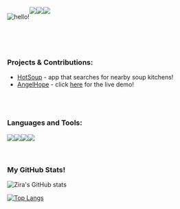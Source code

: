 <div style="display: flex; flex-direction: row;" align=center >

![hello!](https://user-images.githubusercontent.com/62843819/192885578-70e2e3fb-d50c-45aa-ae47-cb1487870fbf.png)


  <a href="https://ziraserrano.netlify.app/" target="_blank">
    <img src="https://img.shields.io/badge/%E2%99%A1-%20%20portfolio-%23d2d8ff"/>
  </a>
  <a href="https://www.linkedin.com/in/zira-serrano-45451282/" target="_blank">
    <img src="https://img.shields.io/badge/%E2%99%A1-%20linkedin-%23d2d8ff"/>
  </a>
  <a href="https://twitter.com/zira_serrano" target="_blank">
    <img src="https://img.shields.io/badge/%E2%99%A1-%20twitter-%23d2d8ff"/>
  </a>

</div>

<br>
<br>
<br>

### Projects & Contributions:
- [HotSoup](https://github.com/HotSoupRepos) - app that searches for nearby soup kitchens!
- [AngelHope](https://github.com/jasminepvo/angelhope) - click [here](https://angelhope.netlify.app/) for the live demo!


<br>
<br>

### Languages and Tools:

<div style="display: flex; flex-direction: row;" align=left >
  <a href="https://www.w3.org/html/" target="_blank">
    <img src="https://img.shields.io/static/v1?&style=flat&logo=HTML5&logoColor=grey&labelColor=d2d8ff&label=&message=HTML&color=d2d8ff"/>
  </a>
  <a href="https://www.w3schools.com/css/" target="_blank">
    <img src="https://img.shields.io/static/v1?&style=flat&logo=CSS3&logoColor=grey&labelColor=d2d8ff&label=&message=CSS&color=d2d8ff"/>
  </a>
  <a href="https://www.w3schools.com/javascript/" target="_blank">
    <img src="https://img.shields.io/static/v1?&style=flat&logo=javascript&logoColor=grey&labelColor=d2d8ff&label=&message=JAVASCRIPT&color=d2d8ff"/>
  </a>
  <a href="https://git-scm.com/" target="_blank">
    <img src="https://img.shields.io/static/v1?&style=flat&logo=git&logoColor=grey&labelColor=d2d8ff&label=&message=GIT&color=d2d8ff"/>
  </a>
 </div>
 
 <br>
 <br>

 
 ### My GitHub Stats!



![Zira's GitHub stats](https://github-readme-stats.vercel.app/api?username=ziraserrano&show_icons=true&theme=tokyonight)


[![Top Langs](https://github-readme-stats.vercel.app/api/top-langs/?username=ziraserrano&layout=compact&theme=tokyonight)](https://github.com/ziraserrano/github-readme-stats)




